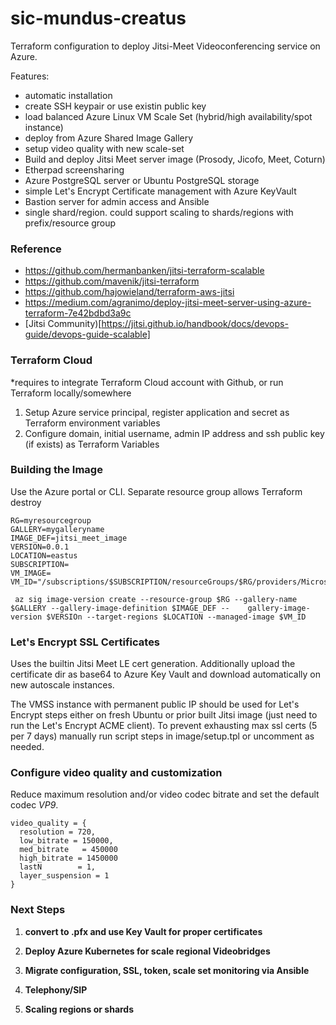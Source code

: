 # sic-mundus-creatus

Terraform configuration to deploy Jitsi-Meet Videoconferencing service on Azure.


Features:

* automatic installation
* create SSH keypair or use existin public key
* load balanced Azure Linux VM Scale Set (hybrid/high availability/spot instance) 
* deploy from Azure Shared Image Gallery
* setup video quality with new scale-set
* Build and deploy Jitsi Meet server image (Prosody, Jicofo, Meet, Coturn) 
* Etherpad screensharing
* Azure PostgreSQL server or Ubuntu PostgreSQL storage
* simple Let's Encrypt Certificate management with Azure KeyVault
* Bastion server for admin access and Ansible
* single shard/region. could support scaling to shards/regions with prefix/resource group


### Reference

* https://github.com/hermanbanken/jitsi-terraform-scalable
* https://github.com/mavenik/jitsi-terraform
* https://github.com/hajowieland/terraform-aws-jitsi
* https://medium.com/agranimo/deploy-jitsi-meet-server-using-azure-terraform-7e42bdbd3a9c
* [Jitsi Community)[https://jitsi.github.io/handbook/docs/devops-guide/devops-guide-scalable]


### Terraform Cloud

*requires to integrate Terraform Cloud account with Github, or run Terraform locally/somewhere

1. Setup Azure service principal, register application and secret as Terraform environment variables
2. Configure domain, initial username, admin IP address and ssh public key (if exists) as Terraform Variables


### Building the Image

Use the Azure portal or CLI. Separate resource group allows Terraform destroy 


    RG=myresourcegroup
    GALLERY=mygalleryname
    IMAGE_DEF=jitsi_meet_image
    VERSION=0.0.1
    LOCATION=eastus
    SUBSCRIPTION=
    VM_IMAGE=
    VM_ID="/subscriptions/$SUBSCRIPTION/resourceGroups/$RG/providers/Microsoft.Compute/virtualMachines/$VM_IMAGE"

     az sig image-version create --resource-group $RG --gallery-name $GALLERY --gallery-image-definition $IMAGE_DEF --    gallery-image-version $VERSIOn --target-regions $LOCATION --managed-image $VM_ID


### Let's Encrypt SSL Certificates

Uses the builtin Jitsi Meet LE cert generation. Additionally upload the certificate dir as base64 to Azure Key Vault and download automatically on new autoscale instances. 

The VMSS instance with permanent public IP should be used for Let's Encrypt steps either on fresh Ubuntu or prior built Jitsi image (just need to run the Let's Encrypt ACME client). To prevent exhausting max ssl certs (5 per 7 days) manually run script steps in image/setup.tpl or uncomment as needed.


### Configure video quality and customization

Reduce maximum resolution and/or video codec bitrate and set the default codec *VP9*.

    video_quality = {
      resolution = 720,
      low_bitrate = 150000,
      med_bitrate   = 450000
      high_bitrate = 1450000
      lastN        = 1,
      layer_suspension = 1
    }

### Next Steps

1.  **convert to .pfx and use Key Vault for proper certificates**

2.  **Deploy Azure Kubernetes for scale regional Videobridges**

3.  **Migrate configuration, SSL, token, scale set monitoring via Ansible**

4.  **Telephony/SIP**

5.  **Scaling regions or shards**

